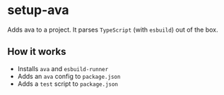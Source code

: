 # setup-ava

Adds ava to a project. It parses `TypeScript` (with `esbuild`) out of the box.

## How it works

 - Installs `ava` and `esbuild-runner`
 - Adds an `ava` config to `package.json`
 - Adds a `test` script to `package.json`


